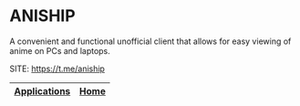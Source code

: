 # ANISHIP

 A convenient and functional unofficial client that allows for easy 
 viewing of anime on PCs and laptops.

 SITE: https://t.me/aniship

 | [Applications](https://portable-linux-apps.github.io/apps.html) | [Home](https://portable-linux-apps.github.io)
 | --- | --- |
